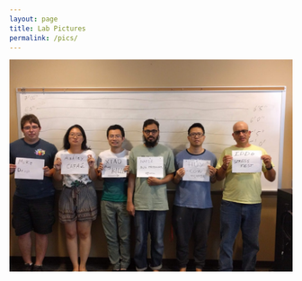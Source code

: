 ```yaml
---
layout: page
title: Lab Pictures
permalink: /pics/
---
```



<img src="./images/labpics/IMG_20180606_161448.jpg" width="700" />
